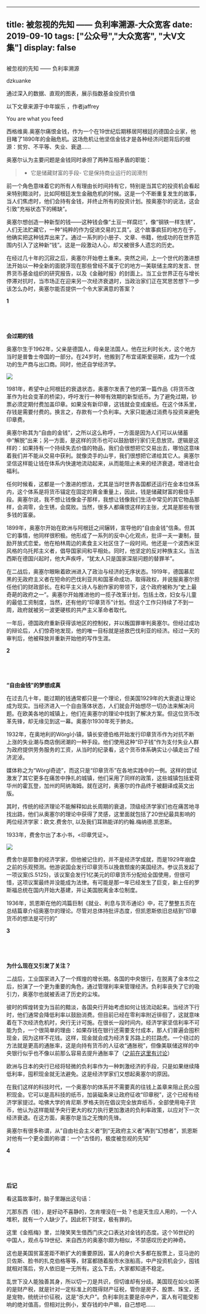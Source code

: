
---
title:   被忽视的先知 —— 负利率溯源-大众宽客
date: 2019-09-10
tags: ["公众号","大众宽客", "大V文集"]
display: false
---


## 



被忽视的先知 —— 负利率溯源




dzkuanke




通过深入的数据、直观的图表，展示指数基金投资价值



以下文章来源于中年娱乐
，作者jaffrey


You are what you feed

西格维奥.奥塞尔痛恨金钱，作为一个在19世纪后期移居阿根廷的德国企业家，他目睹了1890年的金融危机。这场危机让他坚信金钱才是各种经济问题背后的根源：贫穷、不平等、失业、衰退……

奥塞尔认为主要问题是金钱同时承担了两种互相矛盾的职能：

> - 它是储藏财富的手段- 它是保持商业运行的润滑剂

前一个角色意味着它的所有人有理由长时间持有它，特别是当其它的投资机会看起来特别黯淡时，比如阿根廷发生金融危机的时候。这是一个不断重复发生的故事，当人们焦虑时，他们会持有金钱，并终止所有的投资计划。按奥塞尔的说法，这会引致”充裕状态下的稀缺”。

奥塞尔想创造一种新型的钱——这种钱会像“土豆一样腐烂”，像“钢铁一样生锈”，人们无法贮藏它，一种“纯粹的作为促进交易的工具”。这个故事疯狂的地方在于，他确实把这种钱弄出来了。通过一系列的小册子、文章、书籍，他成功的在世界范围内引入了这种新“钱”。这是一段激动人心，却又被很多人遗忘的历史。

在经过几十年的沉寂之后，奥塞尔开始卷土重来。突然之间，上一个世代的激进想法开始以一种全新的面貌浮现在那些曾经不属于它的地方—美联储主席的发言、世界货币基金组织的研究报告，以及《金融时报》的封面上。当工业世界正在与增长停滞对抗时，当市场正在迎来另一次经济衰退时，当政治家们正在冥思苦想下一步该怎么办时，奥塞尔能否提供一个令大家满意的答案？

****1****



## &nbsp; &nbsp;

**会过期的钱**

奥塞尔生于1962年，父亲是德国人，母亲是法国人。他在比利时长大，这个地方当时是普鲁士帝国的一部分。在24岁时，他搬到了布宜诺斯爱丽斯，成为一个成功的生产商与出口商。同时，他还自学经济学。

<img class="rich_pages" data-s="300,640" src="https://mmbiz.qpic.cn/mmbiz_jpg/kgc5lJTsDyY3K1ZVwHQkYwPVPZYUw4SlFWp07ey0qxJ6crJrZpewY8w9jmz7Lu48rqxekicaF70DoibVpep1TqYg/640?wx_fmt=jpeg" data-type="jpeg" style="" data-ratio="1.265625" data-w="320"/>



1981年，希望中止阿根廷的衰退状态，奥塞尔发表了他的第一篇作品《将货币改革作为社会变革的桥梁》，呼吁发行一种带有效期的新型纸币。为了避免过期，钞票必须定期付费加盖印章。如果没有新印章，这钱就会变成废纸。在这个体系里，存钱是需要付费的。换言之，存款有一个负利率。大家只能通过消费与投资来避免印章费。

奥塞尔称其为“自由的金钱”，之所以这么称呼，一方面是因为人们可以从储蓄中“解脱”出来；另一方面，是这样的货币也可以鼓励银行家们无息放贷。逻辑是这样的：如果持有一个持续失去价值的物品，我们会很想把它交易出去，哪怕这意味着我们并不能从交易中获利。就像烫手的山芋，我们很想把它递给其它人。奥塞尔坚信这样能让钱在体系内快速地流动起来，从而能阻止未来的经济衰退，增进社会福利。

任何时候看，这都是一个激进的想法，尤其是当时世界各国都还运行在金本位体系内，这个体系是将货币锚定在固定的黄金重量上，因此，钱是储藏财富的极佳手段。奥塞尔说，我不想让钱像金子那样，我想让钱像我们生活中常见的其它物品那样，会凋零，会生锈，会腐败。当然，很多人都痛恨这样的主张，尤其是那些有很多钱的富豪。

1899年，奥塞尔开始在欧洲与阿根廷之间辗转，宣导他的“自由金钱”信条。但其它的事情，他同样很积极。他形成了一系列的反中心化观点，批评一夫一妻制，鼓励开放式恋爱。他在柏林周边的素食主义社区住了一段时间。他还是一个波西米亚风格的乌托邦主义者，倡导国家间和平相处。同时，他坚定的反对种族主义。当法西斯在德国兴起时，他大声疾呼，“犹太人只是国家深层问题的替罪羊”。

在二战后，奥塞尔眼瞅着欧洲进入了政治与经济的无序状态。1919年，德国慕尼黑的无政府主义者在短命的巴伐利亚共和国革命成功，取得政权，并说服奥塞尔担任他们的财政部长。在和平主义诗人与剧作家的带领下，这个政府被称为“史上最奇葩的政府之一”。奥塞尔开始推进他的一揽子改革计划，包括土改，妇女与儿童的最低工资制度，当然，还有他的“印章货币”计划。但这个工作只持续了不到一周，政府就被另一波更硬核的共产主义革命者取代。

一年后，德国政府重新获得该地区的控制权，并以叛国罪审判奥塞尔。但经过成功的辩论后，人们惊奇地发现，他的唯一目标就是拯救巴伐利亚的经济。经过一天的审判后，他被释放并重新开始他的写作生涯。

****2****



## &nbsp; &nbsp;

**“自由金钱”的梦想成真**

在过去几十年，能过期的钱通常都只是一个理论，但美国1929年的大衰退让理论成为现实。当经济进入一个自由落体状态，人们就会开始想尽一切办法来解决问题。在欧美各地的城镇上，他们在奥塞尔的理论中找到了解决方案。但这位货币改革先锋，却无缘见到这一幕。奥塞尔1930年死于肺炎。

1932年，在奥地利的Wörgl小镇，镇长安德伯格开始发行印章货币作为对抗不断上涨的失业潮与商店倒闭潮的一种手段。他们使用这种“印子钱”作为支付失业人群为政府提供劳务服务的工资，从当时的纪录看，这个货币体系确实让小镇走出了经济泥淖。

媒体称之为“Wörgl奇迹”，而这只是“印章货币”在各地实践中的一例。这样的尝试激发了其它更多在痛苦中挣扎的城镇，他们采用了同样的政策，这些城镇包括爱荷华州的霍瓦登，加州的阿纳海姆。就在这时，奥塞尔的作品终于被翻译成英文出版。

其时，传统的经济理论不能解释如此长周期的衰退，顶级经济学家们也在痛苦地寻找出路，他们从奥塞尔的理论中获得了灵感，这里面就包括了20世纪最具影响的两位经济学家：欧文.费舍尔, 以及我们耳熟能详的约翰.梅纳德.凯恩斯。

1933年，费舍尔出了本小书，&lt;印章凭证&gt;。

<img class="rich_pages" data-ratio="0.749034749034749" data-s="300,640" src="https://mmbiz.qpic.cn/mmbiz_png/kgc5lJTsDyY3K1ZVwHQkYwPVPZYUw4SlyweibHubnTMYM0JkSPn3oQhKOYN28Ygzty139nc7GV5frBiaDeFVticmA/640?wx_fmt=png" data-type="png" data-w="259" style="text-align: center;color: rgb(51, 51, 51);font-family: mp-quote, -apple-system-font, BlinkMacSystemFont, &quot;Helvetica Neue&quot;, &quot;PingFang SC&quot;, &quot;Hiragino Sans GB&quot;, &quot;Microsoft YaHei UI&quot;, &quot;Microsoft YaHei&quot;, Arial, sans-serif;"/>

费舍尔是耶鲁的经济学家，但他被记住的，并不是经济学成就，而是1929年崩盘之前的乐观预测。他游说国会发行印章货币以挽救颓废的美国经济。参议员发起了一项议案(S.5125)，该议案会发行1亿美元的印章货币分配给全国使用，但很可惜，这项议案最终并没能成为法律。有可能是那一年已经发生了巨变，新上任的罗斯福总统在国内开始大基建，并让美国脱离金本位制度。



1936年，凯恩斯在他的鸿篇巨制《就业、利息与货币通论》中，花了整整五页在总结篇章介绍奥塞尔的理论。尽管对总体持批评态度，但凯恩斯依旧总结到“印章货币的想法是可行的”

****3****



## &nbsp; &nbsp;

**为什么现在又引发了关注？**

二战后，工业国家进入了一个辉煌的增长期。各国的中央银行，在脱离了金本位之后，扮演了一个更为重要的角色，通过管理利率来管理经济。负利率丧失了它的吸引力，奥塞尔也就被丢进了历史的尘埃。

彼时的辉煌转变为当前的黯淡，各国央行开始考虑如何让钱流动起来。当经济下行时，他们通常会降低利率以鼓励消费。但目前已经在零利率附近徘徊了，这就意味着在下次经济危机时，央行无计可施。在很长一段时间内，经济学家坚信利率不可能为负，一个很简单的理由：如果存钱在银行还需要支付成本，那人们普遍会囤积现金，因为这样不花钱。这样，现金就会成为经济复苏路上的拦路虎。一个绕过的方法就是更高的通胀率，这是向持有货币的人征收“通胀税”，但像美联储这样的中央银行似乎也不像以前那么容易去提升通胀率了（[之前在这里有讨论](http://mp.weixin.qq.com/s?__biz=MzUxODAxNDE3Nw==&amp;mid=2247484199&amp;idx=1&amp;sn=360b748a335aa02ba227b29a9be2517a&amp;chksm=f98e16a9cef99fbf30f3447a62ed9e7eea0b37a8b5441bdaa8bae7eae62990b65ebfd66abd47&amp;scene=21#wechat_redirect)）

欧洲与日本的央行已经将轻微的负利率作为一种刺激经济的手段，只是如果继续降低利率，囤积现金就无法避免。这是经济学家们又想起奥塞尔的原因。

在我们这样的科技时代，一个奥塞尔的体系并不需要真的往钱上盖章来阻止民众囤积现金。它可以是高科技的纸币，加装磁条来让政府征收“印章税”，这个已经有经济学家提过。哈佛大学的肯尼斯.罗格夫则在倡议完全放弃纸币，全部使用电子货币，他认为这样能赋予央行更大的权力执行更加激进的负利率政策，以应对下一次经济衰退。在这方面，奥塞尔是当之无愧的先锋。

奥塞尔有很多称谓，从”自由社会主义者”到“无政府主义者”再到“幻想者”，凯恩斯对他有一个更全面的称谓：一个“古怪的，极度被忽视的先知”

****4****



## &nbsp; &nbsp;

**后记**

看这篇故事时，脑子里蹦出这句话：

兀那东西（钱），是好动不喜静的，怎肯埋没在一处？也是天生应人用的，一个人堆积，就有一个人缺少了。因此积下财宝，极有罪的。

这里《金瓶梅》里，兰陵笑笑生借西门庆之口表达对金钱的态度。这个16世纪的中国人，观点与19世纪、来自西方的奥塞尔颇为相似，不禁感叹历史的神奇。

这也是美国贫富差距不断扩大的重要原因，富人的身价大多都在股票上，亚马逊的贝佐斯、脸书的扎克伯格等等，财富都随着股市水涨船高，中产投资机会少，囤钱就相对落后，穷人依旧是一无所有。这么下去，大家都知道不稳定。

乱世下没人能独善其身，所以切一刀是共识，但切谁却有分歧。美国现在如火如荼的是财产税，就是针对一定标准上的既得财产征税，管你是房子、股票、珠宝，还是宠物，统统计价征税，这是“杀大户”。负利率则主要是杀中产，富人有可能受影响的绝对值高，但相对比例小，爱存钱的中产嘛，自己想吧……








